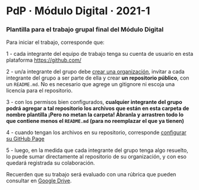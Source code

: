 # PdP · Módulo Digital · 2021-1

### Plantilla para el trabajo grupal final del Módulo Digital

Para iniciar el trabajo, corresponde que:

1 - cada integrante del equipo de trabajo tenga su cuenta de usuario en esta plataforma https://github.com/

2 - un/a integrante del grupo debe [crear una organización](https://git-scm.com/book/es/v2/GitHub-Gesti%C3%B3n-de-una-organizaci%C3%B3n), invitar a cada integrante del grupo a ser parte de ella y crear **un repositorio público**, con un `README.md`. No es necesario que agrege un gitignore ni escoja una licencia para el repositorio.

3 - con los permisos bien configurados, **cualquier integrante del grupo podrá agregar a tal repositorio los archivos que están en esta carpeta de nombre plantilla ¡Pero no metan la carpeta! Ábranla y arrastren todo lo que contiene menos el `README.md` (para no reemplazar el que ya tienen)**

4 - cuando tengan los archivos en su repositorio, corresponde [configurar su GitHub Page](https://docs.github.com/en/pages/getting-started-with-github-pages/creating-a-github-pages-site#creating-your-site)

5 - luego, en la medida que cada integrante del grupo tenga algo resuelto, lo puede sumar directamente al repositorio de su organización, y con eso quedará registrada su colaboración.

Recuerden que su trabajo será evaluado con una rúbrica que pueden consultar en [Google Drive](https://docs.google.com/spreadsheets/d/1syeC8V3ej8MmKgB1F4mXcNk7yjakgOjMSv8cVh6qeO8/edit?usp=sharing).
